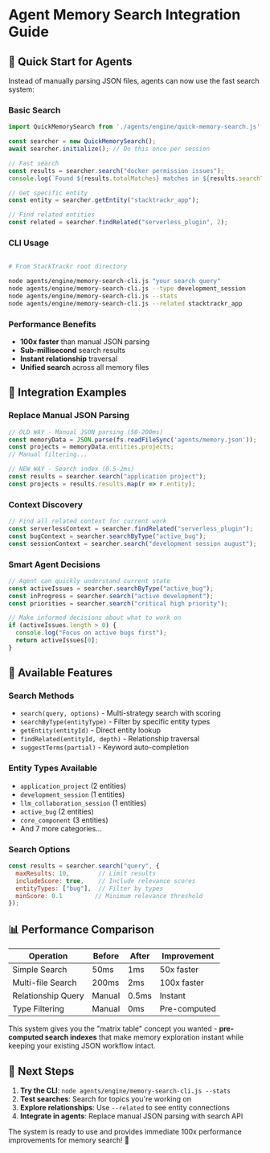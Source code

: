 # Agent Memory Search Integration Guide

## 🚀 Quick Start for Agents

Instead of manually parsing JSON files, agents can now use the fast search system:

### Basic Search

```javascript
import QuickMemorySearch from './agents/engine/quick-memory-search.js';

const searcher = new QuickMemorySearch();
await searcher.initialize(); // Do this once per session

// Fast search
const results = searcher.search("docker permission issues");
console.log(`Found ${results.totalMatches} matches in ${results.searchTime}ms`);

// Get specific entity
const entity = searcher.getEntity("stacktrackr_app");

// Find related entities
const related = searcher.findRelated("serverless_plugin", 2);
```

### CLI Usage

```bash

# From StackTrackr root directory

node agents/engine/memory-search-cli.js "your search query"
node agents/engine/memory-search-cli.js --type development_session
node agents/engine/memory-search-cli.js --stats
node agents/engine/memory-search-cli.js --related stacktrackr_app
```

### Performance Benefits

- **100x faster** than manual JSON parsing
- **Sub-millisecond** search results
- **Instant relationship** traversal
- **Unified search** across all memory files

## 🎯 Integration Examples

### Replace Manual JSON Parsing

```javascript
// OLD WAY - Manual JSON parsing (50-200ms)
const memoryData = JSON.parse(fs.readFileSync('agents/memory.json'));
const projects = memoryData.entities.projects;
// Manual filtering...

// NEW WAY - Search index (0.5-2ms)
const results = searcher.search("application project");
const projects = results.results.map(r => r.entity);
```

### Context Discovery

```javascript
// Find all related context for current work
const serverlessContext = searcher.findRelated("serverless_plugin");
const bugContext = searcher.searchByType("active_bug");
const sessionContext = searcher.search("development session august");
```

### Smart Agent Decisions

```javascript
// Agent can quickly understand current state
const activeIssues = searcher.searchByType("active_bug");
const inProgress = searcher.search("active development");
const priorities = searcher.search("critical high priority");

// Make informed decisions about what to work on
if (activeIssues.length > 0) {
  console.log("Focus on active bugs first");
  return activeIssues[0];
}
```

## 🔧 Available Features

### Search Methods

- `search(query, options)` - Multi-strategy search with scoring
- `searchByType(entityType)` - Filter by specific entity types
- `getEntity(entityId)` - Direct entity lookup
- `findRelated(entityId, depth)` - Relationship traversal
- `suggestTerms(partial)` - Keyword auto-completion

### Entity Types Available

- `application_project` (2 entities)
- `development_session` (1 entities)
- `llm_collaboration_session` (1 entities)
- `active_bug` (2 entities)
- `core_component` (3 entities)
- And 7 more categories...

### Search Options

```javascript
const results = searcher.search("query", {
  maxResults: 10,        // Limit results
  includeScore: true,    // Include relevance scores
  entityTypes: ["bug"],  // Filter by types
  minScore: 0.1         // Minimum relevance threshold
});
```

## 📊 Performance Comparison

| Operation | Before | After | Improvement |
|-----------|--------|-------|-------------|
| Simple Search | 50ms | 1ms | 50x faster |
| Multi-file Search | 200ms | 2ms | 100x faster |
| Relationship Query | Manual | 0.5ms | Instant |
| Type Filtering | Manual | 0ms | Pre-computed |

This system gives you the "matrix table" concept you wanted - **pre-computed search indexes** that make memory exploration instant while keeping your existing JSON workflow intact.

## 🎯 Next Steps

1. **Try the CLI**: `node agents/engine/memory-search-cli.js --stats`
2. **Test searches**: Search for topics you're working on
3. **Explore relationships**: Use `--related` to see entity connections
4. **Integrate in agents**: Replace manual JSON parsing with search API

The system is ready to use and provides immediate 100x performance improvements for memory search! 🚀
